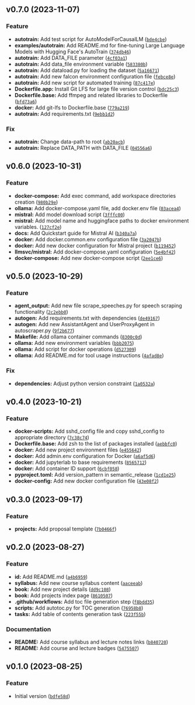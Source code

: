<!--next-version-placeholder-->

## v0.7.0 (2023-11-07)

### Feature

* **autotrain:** Add test script for AutoModelForCausalLM ([`bde4cbe`](https://github.com/chu-aie/deepnlp-2023/commit/bde4cbe5a161e06690ed0ade7366e4deb5d080eb))
* **examples/autotrain:** Add README.md for fine-tuning Large Language Models with Hugging Face's AutoTrain ([`374db46`](https://github.com/chu-aie/deepnlp-2023/commit/374db460e4a186df6d41a32b349d95f8d41a38ae))
* **autotrain:** Add DATA_FILE parameter ([`4cf03a1`](https://github.com/chu-aie/deepnlp-2023/commit/4cf03a14b6f74a2bac3cdf1d66bf586a2bb1eda6))
* **autotrain:** Add data_file environment variable ([`583380b`](https://github.com/chu-aie/deepnlp-2023/commit/583380b273401e24f935b79dc911e3872c6ddd73))
* **autotrain:** Add dataload.py for loading the dataset ([`5a16671`](https://github.com/chu-aie/deepnlp-2023/commit/5a166713feac4c6ebeb5ce2e253bd89018a220ad))
* **autotrain:** Add new falcon environment configuration file ([`febce8e`](https://github.com/chu-aie/deepnlp-2023/commit/febce8e3845da0006527dac424e761164963f56a))
* **autotrain:** Add new script for automated training ([`87c417e`](https://github.com/chu-aie/deepnlp-2023/commit/87c417ec125f804fd4b1a4e8601caf709dd546db))
* **Dockerfile.app:** Install Git LFS for large file version control ([`bdc25c3`](https://github.com/chu-aie/deepnlp-2023/commit/bdc25c31515b8f5710f016754f3bfa0904d887e1))
* **Dockerfile.base:** Add ffmpeg and related libraries to Dockerfile ([`bfd73a6`](https://github.com/chu-aie/deepnlp-2023/commit/bfd73a6e9bf856495c082da55da37949bf397238))
* **docker:** Add git-lfs to Dockerfile.base ([`779a219`](https://github.com/chu-aie/deepnlp-2023/commit/779a2191ad3b7b54a2c835ec04dceefa53de0187))
* **autotrain:** Add requirements.txt ([`9ebb1d2`](https://github.com/chu-aie/deepnlp-2023/commit/9ebb1d2dd1efeb74162c06217c4bf000e217193c))

### Fix

* **autotrain:** Change data-path to root ([`ab20acb`](https://github.com/chu-aie/deepnlp-2023/commit/ab20acb27f327e7f0ade10c08d6518f385fac85d))
* **autotrain:** Replace DATA_PATH with DATA_FILE ([`04556a6`](https://github.com/chu-aie/deepnlp-2023/commit/04556a653344524e0c5115efb89362c85623a31e))

## v0.6.0 (2023-10-31)

### Feature

* **docker-compose:** Add exec command, add workspace directories creation ([`980b29e`](https://github.com/chu-aie/deepnlp-2023/commit/980b29e0c83481a2529dd74fc91abf42972d2934))
* **ollama:** Add docker-compose.yaml file, add docker.env file ([`03acea4`](https://github.com/chu-aie/deepnlp-2023/commit/03acea46f92833f0c636258442c6875860204822))
* **mistral:** Add model download script ([`3fffc00`](https://github.com/chu-aie/deepnlp-2023/commit/3fffc001a312285670a63c380e6d20ac81f3d08a))
* **mistral:** Add model name and huggingface paths to docker environment variables. ([`127cf2e`](https://github.com/chu-aie/deepnlp-2023/commit/127cf2ec60c9ea26f669db1152097d96d8fc742c))
* **docs:** Add Quickstart guide for Mistral AI ([`b340a7a`](https://github.com/chu-aie/deepnlp-2023/commit/b340a7a0d0a2bbded176c005373d522031a8676f))
* **docker:** Add docker.common.env configuration file ([`3a2047b`](https://github.com/chu-aie/deepnlp-2023/commit/3a2047b4e0de47369515e3ef7aa8db53bf449272))
* **docker:** Add new docker configuration for Mistral project ([`b119452`](https://github.com/chu-aie/deepnlp-2023/commit/b11945252317701de465ca09109b604800244d2a))
* **llmsvc/mistral:** Add docker-compose.yaml configuration ([`5e4bf42`](https://github.com/chu-aie/deepnlp-2023/commit/5e4bf42a23450c92d1f8d0af73d5eaf16c48a7a8))
* **docker-compose:** Add new docker-compose script ([`2ee1ce6`](https://github.com/chu-aie/deepnlp-2023/commit/2ee1ce64280bbe6037c28f641b21f4b30b00c870))

## v0.5.0 (2023-10-29)

### Feature

* **agent_output:** Add new file scrape_speeches.py for speech scraping functionality ([`2c2ebb0`](https://github.com/chu-aie/deepnlp-2023/commit/2c2ebb043d8a6548fdd3cb6e8781a73a7e08ecf9))
* **autogen:** Add requirements.txt with dependencies ([`de49167`](https://github.com/chu-aie/deepnlp-2023/commit/de4916724e5a655b74eccc608919c03a52eacdbd))
* **autogen:** Add new AssistantAgent and UserProxyAgent in autoscraper.py ([`9f2b677`](https://github.com/chu-aie/deepnlp-2023/commit/9f2b677b79014a8337efab2bb1877ba041023d17))
* **Makefile:** Add ollama container commands ([`8300c0d`](https://github.com/chu-aie/deepnlp-2023/commit/8300c0d0b995f01927b341736d2021b8f99ff33b))
* **ollama:** Add new environment variables ([`bbb2075`](https://github.com/chu-aie/deepnlp-2023/commit/bbb2075a338c9af77cfe324d8c6fdc4c8ec0c9e2))
* **ollama:** Add script for docker operations ([`d527309`](https://github.com/chu-aie/deepnlp-2023/commit/d527309d7ecab7b726180bcf5169ae067dd0d423))
* **ollama:** Add README.md for tool usage instructions ([`4afad8e`](https://github.com/chu-aie/deepnlp-2023/commit/4afad8e2cef5d682253d8b91a6e827dd50e0489a))

### Fix

* **dependencies:** Adjust python version constraint ([`1a0532a`](https://github.com/chu-aie/deepnlp-2023/commit/1a0532a7da0ca82cbac7b42a96c62834a70b4aec))

## v0.4.0 (2023-10-21)

### Feature

* **docker-scripts:** Add sshd_config file and copy sshd_config to appropriate directory ([`7c38c74`](https://github.com/chu-aie/deepnlp-2023/commit/7c38c746880edbaf4a5dece30f988660706cdeb7))
* **Dockerfile.base:** Add zsh to the list of packages installed ([`aebbfc0`](https://github.com/chu-aie/deepnlp-2023/commit/aebbfc07ea88ff537db76e444ad3e03d5c93b955))
* **docker:** Add new project environment files ([`e455642`](https://github.com/chu-aie/deepnlp-2023/commit/e455642a0792c2ef9e62100f105587c6f4cd626f))
* **docker:** Add admin.env configuration for Docker ([`a6af5d6`](https://github.com/chu-aie/deepnlp-2023/commit/a6af5d6d265eb524bd96617e847c67961e7ca4bc))
* **docker:** Add jupyterlab to base requirements ([`8565712`](https://github.com/chu-aie/deepnlp-2023/commit/856571239cbe43023fd5bc88ecd4c244dd75c6ad))
* **docker:** Add container ID support ([`6cbf058`](https://github.com/chu-aie/deepnlp-2023/commit/6cbf058c7bb82c1fece557468059eea7067d47d6))
* **pyproject.toml:** Add version_pattern in semantic_release ([`1cd1e25`](https://github.com/chu-aie/deepnlp-2023/commit/1cd1e25c9e9b5e7a8d2bcffbf97590a37aa3c4c8))
* **docker-config:** Add new docker configuration file ([`43e08f2`](https://github.com/chu-aie/deepnlp-2023/commit/43e08f2a934cd55bf4681400983aac290a36af8b))

## v0.3.0 (2023-09-17)

### Feature

* **projects:** Add proposal template ([`7b0466f`](https://github.com/chu-aie/deepnlp-2023/commit/7b0466f722af9eabc043ef3b1a75315950d0a0bd))

## v0.2.0 (2023-08-27)

### Feature

* **id:** Add README.md ([`a4b6959`](https://github.com/chu-aie/deepnlp-2023/commit/a4b6959cc0c9bab92f634fea462096e47b764836))
* **syllabus:** Add new course syllabus content ([`aaceeab`](https://github.com/chu-aie/deepnlp-2023/commit/aaceeab27a7f59885b1769f86f339572650300cd))
* **book:** Add new project details ([`dd9c108`](https://github.com/chu-aie/deepnlp-2023/commit/dd9c1088010afb670c576cedca3fa1bad787f44a))
* **book:** Add projects index page ([`8610507`](https://github.com/chu-aie/deepnlp-2023/commit/8610507b39cbff7b4a7f1e34a666c1e4e1b9aefc))
* **.github/workflows:** Add toc file generation step ([`f8bdd35`](https://github.com/chu-aie/deepnlp-2023/commit/f8bdd3508fb01717f0c16a8e68dd605ed871abd8))
* **scripts:** Add autotoc.py for TOC generation ([`76958b8`](https://github.com/chu-aie/deepnlp-2023/commit/76958b80464a4da80b17bd7876c62b380c256db4))
* **tasks:** Add table of contents generation task ([`223f55b`](https://github.com/chu-aie/deepnlp-2023/commit/223f55bacd8d8d84b8dcb02a04de71a77624c103))

### Documentation

* **README:** Add course syllabus and lecture notes links ([`b840720`](https://github.com/chu-aie/deepnlp-2023/commit/b8407202662b075b285ed9e26ad126fc94d75f77))
* **README:** Add course and lecture badges ([`5475507`](https://github.com/chu-aie/deepnlp-2023/commit/5475507b57cd79d2bca40152d9d7cfa6f2e6efe2))

## v0.1.0 (2023-08-25)

### Feature

* Initial version ([`bdfe58d`](https://github.com/chu-aie/deepnlp-2023/commit/bdfe58d45112ea732de5990629196f11ee728ec4))
